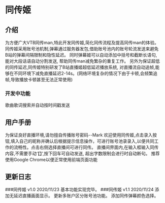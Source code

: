 # 同传姬
## 介绍
为方便广大VTB同传man,特此开发同传姬,简化同传流程及提高同传man的体验。
同传姬采用账号池机制,弹幕通过服务器发包,借助账号池内的账号轮流发送来避免
B站的弹幕间隔限制和隐性延迟。 同时弹幕姬可以自动添加中括号和截断长语句,能对大段话语自动分割发送,
帮助同传man减免繁杂的重复工作。 另外为保证超低的同传延迟,同传姬特别研发了B站直播姬超低延迟播放系统,
对直播流自动追帧,能够在不同环境下减免直播延迟2-14s。(网络环境复杂的情况下由于卡顿,会频繁追帧,导致播放卡顿甚至无法正常使用)
### 开发中功能
歌曲歌词搜索并自动按时间戳发送
## 用户手册
为保证良好直播环境,请勿擅自传播账号密码--Mark
欢迎使用同传姬,点击录入按钮,填入自己的昵称并确认后根据提示信息操作，可进行账号池录录入,以便共同工作的流畅性。点击右侧选择直播间可进行同传。
直播间界面内,在输入框输入同传内容,不需要手动‘【】’,按下回车可自动发送, 超出字数限制会进行时自动断句。
推荐使用Google Chrome以便正常使用前端页面功能
## 更新日志
###同传姬 v1.0 2020/11/23
基本功能实现完毕。
###同传姬 v1.1 2020/11/24
添加无延迟直播画面显示。
更新多账户区分账号池功能。
添加同传弹幕颜色选择。
